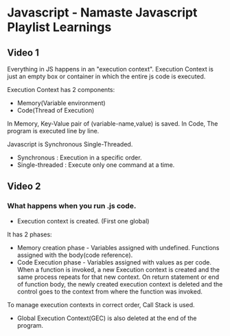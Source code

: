 # Javascript - Namaste Javascript Playlist Learnings

## Video 1

Everything in JS happens in an "execution context". Execution Context is just an empty box or container in which the entire js code is executed.

Execution Context has 2 components: 
* Memory(Variable environment)  
* Code(Thread of Execution)

In Memory, Key-Value pair of (variable-name,value) is saved.
In Code, The program is executed line by line.

Javascript is Synchronous Single-Threaded.  
* Synchronous : Execution in a specific order. 
* Single-threaded : Execute only one command at a time. 

## Video 2

### What happens when you run .js code.

* Execution context is created. (First one global)

It has 2 phases:
* Memory creation phase - Variables assigned with undefined. Functions assigned with the body(code reference).
* Code Execution phase - Variables assigned with values as per code. When a function is invoked, a new Execution context is created and the same process repeats for that new context. On return statement or end of function body, the newly created execution context is deleted and the control goes to the context from where the function was invoked.

To manage execution contexts in correct order, Call Stack is used.

* Global Execution Context(GEC) is also deleted at the end of the program.

